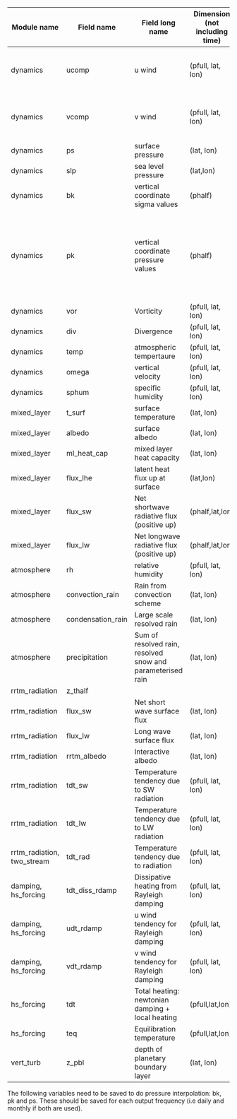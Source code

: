 |Module name   	| Field name  	|  Field long name 	|  Dimension (not including time) 	| Description (if needed)  	| Units |
|---	          |---	          |---	              |---	                              |---	                      |--- |
|dynamics |	ucomp	|u wind	| (pfull, lat, lon)	| zonal component of the horizontal winds | m/sec |
|dynamics |	vcomp	|v wind	| (pfull, lat, lon)	| meridional component of the horizontal winds| m/sec |
|dynamics |	ps	    |surface pressure	| (lat, lon)	| slab | pascals |
|dynamics |	slp	    |sea level pressure	| (lat,lon)	| | pascals |
|dynamics |	bk	    |vertical coordinate sigma values	| (phalf)	| if pk = 0, then bk = sigma | (dimensionless) |
|dynamics |	pk	    |vertical coordinate pressure values	| (phalf)	| if bk = 0, then pk = pressure (i.e. phalf, BUT NB bk in Pa whereas phalf (& pfull) in hPa!) | pascals |
|dynamics |	vor	    |Vorticity	| (pfull, lat, lon)	| | sec**-1 |
|dynamics |	div	    |Divergence	| (pfull, lat, lon)	| | sec**-1 |
|dynamics |	temp	  |atmospheric tempertaure	| (pfull, lat, lon)	| | deg_k |
|dynamics |	omega	  |vertical velocity	| (pfull, lat, lon)	| dp/dt | Pa/sec |
|dynamics |	sphum	  | specific humidity	| (pfull, lat, lon)	| | |
|mixed_layer | t_surf |	surface temperature	| (lat, lon) | slab | |
|mixed_layer | albedo | surface albedo | (lat, lon) | static | |
|mixed_layer | ml_heat_cap | mixed layer heat capacity | (lat, lon) |  | |
|mixed_layer |	flux_lhe	| latent heat flux up at surface	| (lat,lon) | | |
|mixed_layer |	flux_sw	| Net shortwave radiative flux (positive up)	| (phalf,lat,lon) | | |
|mixed_layer |	flux_lw	| Net longwave radiative flux (positive up)	 | (phalf,lat,lon) | | |
|atmosphere |	rh	  | relative humidity |	(pfull, lat, lon)	| | |
|atmosphere |	convection_rain	| Rain from convection scheme	| (lat, lon)	| | |
|atmosphere |	condensation_rain |	Large scale resolved rain	| (lat, lon)	| | |
|atmosphere |	precipitation |	Sum of resolved rain, resolved snow and parameterised rain 	| (lat, lon)	| | |
|rrtm_radiation |  z_thalf 	|   	|   	|   	| |
|rrtm_radiation |	flux_sw	| Net short wave surface flux	| (lat, lon)	| | |
|rrtm_radiation |	flux_lw	| Long wave surface flux	| (lat, lon)	| | |
|rrtm_radiation |	rrtm_albedo	 |Interactive albedo	| (lat, lon)	| | |
|rrtm_radiation | 	tdt_sw	 | Temperature tendency due to SW radiation	| (pfull, lat, lon)	| | |
|rrtm_radiation |	tdt_lw	| Temperature tendency due to LW radiation	| (pfull, lat, lon)	| | |
|rrtm_radiation, two_stream |	tdt_rad	| Temperature tendency due to radiation | 	(pfull, lat, lon)	| | |
|damping, hs_forcing |	tdt_diss_rdamp |	Dissipative heating from Rayleigh damping	| (pfull, lat, lon)	| | deg/sec |
|damping, hs_forcing |	udt_rdamp |	u wind tendency for Rayleigh damping	| (pfull, lat, lon)	| | m/s2 |
|damping, hs_forcing |	vdt_rdamp |	v wind tendency for Rayleigh damping	| (pfull, lat, lon)	| | m/s2 |
|hs_forcing |   	tdt	| Total heating: newtonian damping + local heating | (pfull,lat,lon) | | deg/sec |
|hs_forcing |   	teq	| Equilibration temperature | (pfull,lat,lon) | | deg_K |
|vert_turb|	z_pbl	| depth of planetary boundary layer	| (lat, lon)| 	 | |


The following variables need to be saved to do pressure interpolation: bk, pk and ps. These should be saved for each output frequency (i.e daily and monthly if both are used).
